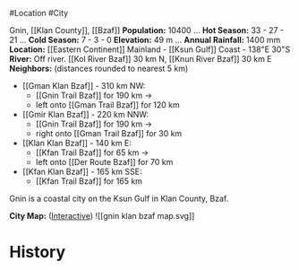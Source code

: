 #Location #City 

Gnin, [[Klan County]], [[Bzaf]]
**Population:** 10400 ... **Hot Season:** 33 - 27 - 21 ... **Cold Season:** 7 - 3 - 0
**Elevation:** 49 m ... **Annual Rainfall:** 1400 mm
**Location:** [[Eastern Continent]] Mainland - [[Ksun Gulf]] Coast - 138"E 30"S
**River:** Off river. [[Kol River Bzaf]] 30 km N, [[Knun River Bzaf]] 30 km E
**Neighbors:**  (distances rounded to nearest 5 km)
- [[Gman Klan Bzaf]] - 310 km NW:
	- [[Gnin Trail Bzaf]] for 190 km ->
	- left onto [[Gman Trail Bzaf]] for 120 km
- [[Gmir Klan Bzaf]] - 220 km NNW:
	- [[Gnin Trail Bzaf]] for 190 km ->
	- right onto [[Gman Trail Bzaf]] for 30 km
- [[Klan Klan Bzaf]] - 140 km E:
	- [[Kfan Trail Bzaf]] for 65 km ->
	- left onto [[Der Route Bzaf]] for 70 km
- [[Kfan Klan Bzaf]] - 165 km SSE:
	- [[Kfan Trail Bzaf]] for 165 km

Gnin is a coastal city on the Ksun Gulf in Klan County, Bzaf. 

**City Map:** ([Interactive](https://watabou.github.io/city-generator/?name=Gnin&population=10420&size=32&seed=4549369340223&river=0&coast=0&farms=1&citadel=0&urban_castle=0&hub=false&plaza=1&temple=0&walls=0&shantytown=0&gates=-1))
![[gnin klan bzaf map.svg]]

# History
